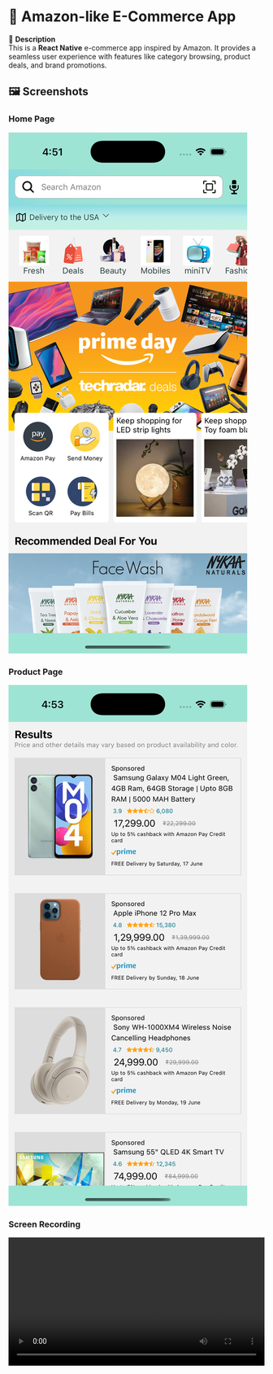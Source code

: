 # 🛒 Amazon-like E-Commerce App  
📌 **Description**  
This is a **React Native** e-commerce app inspired by Amazon. It provides a seamless user experience with features like category browsing, product deals, and brand promotions.


## 🖼️ Screenshots

### Home Page  
![Home Screen](./src/assets/homePage.jpeg)  <br />

### Product Page  
![Product Screen](./src/assets/productPage.jpeg)   

### Screen Recording

<video width="100%" controls>
  <source src="./src/assets/simulator.webm" type="video/webm">
  Your browser does not support the video tag.
</video>

